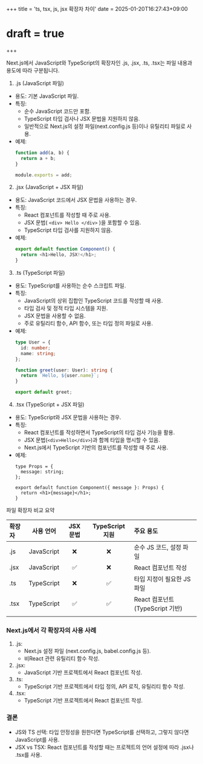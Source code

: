 +++
title = 'ts, tsx, js, jsx 확장자 차이'
date = 2025-01-20T16:27:43+09:00
# draft = true
+++

Next.js에서 JavaScript와 TypeScript의 확장자인 .js, .jsx, .ts, .tsx는 파일 내용과 용도에 따라 구분됩니다. 

1. .js (JavaScript 파일)
- 용도: 기본 JavaScript 파일.
- 특징:
    - 순수 JavaScript 코드만 포함.
    - TypeScript 타입 검사나 JSX 문법을 지원하지 않음.
    - 일반적으로 Next.js의 설정 파일(next.config.js 등)이나 유틸리티 파일로 사용.
- 예제:
    ```js
    function add(a, b) {
      return a + b;
    }

    module.exports = add;
    ```

2. .jsx (JavaScript + JSX 파일)
- 용도: JavaScript 코드에서 JSX 문법을 사용하는 경우.
- 특징:
    - React 컴포넌트를 작성할 때 주로 사용.
    - JSX 문법( `<div> Hello </div>` )을 포함할 수 있음.
    - TypeScript 타입 검사를 지원하지 않음.
- 예제:
    ```js
    export default function Component() {
      return <h1>Hello, JSX!</h1>;
    }
    ```

3. .ts (TypeScript 파일)
- 용도: TypeScript를 사용하는 순수 스크립트 파일.
- 특징:
    - JavaScript의 상위 집합인 TypeScript 코드를 작성할 때 사용.
    - 타입 검사 및 정적 타입 시스템을 지원.
    - JSX 문법을 사용할 수 없음.
    - 주로 유틸리티 함수, API 함수, 또는 타입 정의 파일로 사용.
- 예제: 
    ```ts
    type User = {
      id: number;
      name: string;
    };
    
    function greet(user: User): string {
      return `Hello, ${user.name}`;
    }

    export default greet;
    ```

4. .tsx (TypeScript + JSX 파일)
- 용도: TypeScript와 JSX 문법을 사용하는 경우.
- 특징:
    - React 컴포넌트를 작성하면서 TypeScript의 타입 검사 기능을 활용.
    - JSX 문법(`<div>Hello</div>`)과 함께 타입을 명시할 수 있음.
    - Next.js에서 TypeScript 기반의 컴포넌트를 작성할 때 주로 사용.
- 예제:
    ```tsx
    type Props = {
      message: string;
    };

    export default function Component({ message }: Props) {
      return <h1>{message}</h1>;
    }
    ```

파일 확장자 비교 요약

|확장자|사용 언어|JSX 문법|TypeScript 지원|주요 용도|
|:---|:---:|:---:|:---:|:---|
|.js|JavaScript|❌|❌|순수 JS 코드, 설정 파일|
|.jsx|JavaScript|✅|❌|React 컴포넌트 작성|
|.ts|TypeScript|❌|✅|타입 지정이 필요한 JS 파일|
|.tsx|TypeScript|✅|✅|React 컴포넌트(TypeScript 기반)|
||||||


### Next.js에서 각 확장자의 사용 사례
1. .js:
    - Next.js 설정 파일 (next.config.js, babel.config.js 등).
    - 비React 관련 유틸리티 함수 작성.
2. .jsx:
    - JavaScript 기반 프로젝트에서 React 컴포넌트 작성.
3.	.ts:
    - TypeScript 기반 프로젝트에서 타입 정의, API 로직, 유틸리티 함수 작성.
4.	.tsx:
    - TypeScript 기반 프로젝트에서 React 컴포넌트 작성.

### 결론
- JS와 TS 선택: 타입 안정성을 원한다면 TypeScript를 선택하고, 그렇지 않다면 JavaScript를 사용.
- JSX vs TSX: React 컴포넌트를 작성할 때는 프로젝트의 언어 설정에 따라 .jsx나 .tsx를 사용.

